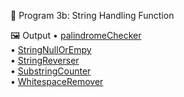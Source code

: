 📌 Program 3b: String Handling Function  

🖼️ Output 
• [palindromeChecker](https://github.com/KUSUMA-74/Advanced_Java/blob/main/Lab3_StringHandling/3b-stringhandlingfunction/palindromeChecker.png)  
• [StringNullOrEmpy](https://github.com/KUSUMA-74/Advanced_Java/blob/main/Lab3_StringHandling/3b-stringhandlingfunction/StringNullOrEmpy.jpeg)  
• [StringReverser](https://github.com/KUSUMA-74/Advanced_Java/blob/main/Lab3_StringHandling/3b-stringhandlingfunction/StringReverser.png)  
• [SubstringCounter](https://github.com/KUSUMA-74/Advanced_Java/blob/main/Lab3_StringHandling/3b-stringhandlingfunction/SubstringCounter.png)  
• [WhitespaceRemover](https://github.com/KUSUMA-74/Advanced_Java/blob/main/Lab3_StringHandling/3b-stringhandlingfunction/WhitespaceRemover.png)
